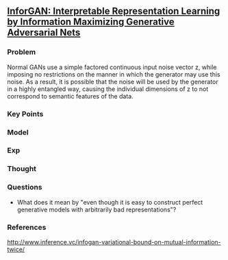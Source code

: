 ## [InforGAN: Interpretable Representation Learning by Information Maximizing Generative Adversarial Nets]()

### Problem

Normal GANs use a simple factored continuous input noise vector z, while imposing no restrictions on the manner in which the generator may use this noise. As a result, it is possible that the noise will be used by the generator in a highly entangled way, causing the individual dimensions of z to not correspond to semantic features of the data.

### Key Points



### Model


### Exp


### Thought

### Questions
- What does it mean by "even though it is easy to construct perfect generative models with arbitrarily bad representations"?

### References 
http://www.inference.vc/infogan-variational-bound-on-mutual-information-twice/
